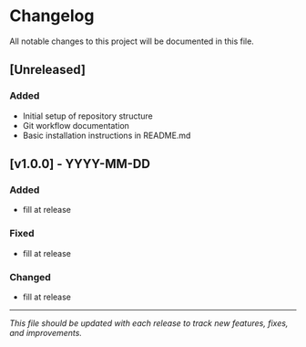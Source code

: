 
# Changelog

All notable changes to this project will be documented in this file.

## [Unreleased]

### Added
- Initial setup of repository structure
- Git workflow documentation
- Basic installation instructions in README.md

## [v1.0.0] - YYYY-MM-DD
### Added
- fill at release

### Fixed
- fill at release

### Changed
- fill at release

---

*This file should be updated with each release to track new features, fixes, and improvements.*
